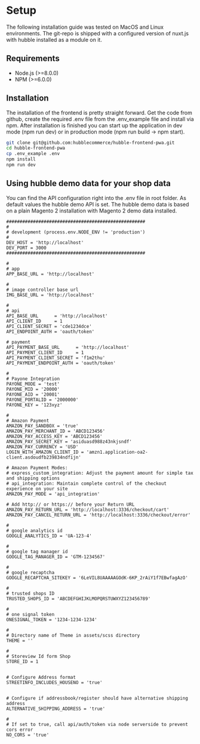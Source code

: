 # Setup

The following installation guide was tested on MacOS and Linux environments. The git-repo is shipped with a configured version of nuxt.js with hubble installed as a module on it. 

## Requirements

* Node.js \(&gt;=8.0.0\)
* NPM \(&gt;=6.0.0\)

## Installation

The installation of the frontend is pretty straight forward. Get the code from github, create the required .env file from the .env\_example file and install via npm. After installation is finished you can start up the application in dev mode \(npm run dev\) or in production mode \(npm run build -&gt; npm start\).

```bash
git clone git@github.com:hubblecommerce/hubble-frontend-pwa.git
cd hubble-frontend-pwa
cp .env_example .env
npm install 
npm run dev
```

## Using hubble demo data for your shop data 

You can find the API configuration right into the .env file in root folder. As default values the hubble demo API is set. The hubble demo data is based on a plain Magento 2 installation with Magento 2 demo data installed.

```dotenv
####################################################
#
# development (process.env.NODE_ENV != 'production')
#
DEV_HOST = 'http://localhost'
DEV_PORT = 3000
####################################################

#
# app
APP_BASE_URL = 'http://localhost'

#
# image controller base url
IMG_BASE_URL = 'http://localhost'

#
# api
API_BASE_URL      = 'http://localhost'
API_CLIENT_ID     = 1
API_CLIENT_SECRET = 'cde1234dce'
API_ENDPOINT_AUTH = 'oauth/token'

# payment
API_PAYMENT_BASE_URL      = 'http://localhost'
API_PAYMENT_CLIENT_ID     = 1
API_PAYMENT_CLIENT_SECRET = 'f1m2thu'
API_PAYMENT_ENDPOINT_AUTH = 'oauth/token'

#
# Payone Integration
PAYONE_MODE = 'test'
PAYONE_MID = '20000'
PAYONE_AID = '20001'
PAYONE_PORTALID = '2000000'
PAYONE_KEY = '123xyz'

#
# Amazon Payment
AMAZON_PAY_SANDBOX = 'true'
AMAZON_PAY_MERCHANT_ID = 'ABCD123456'
AMAZON_PAY_ACCESS_KEY = 'ABCD123456'
AMAZON_PAY_SECRET_KEY = 'asiduasd988z43nkjsndf'
AMAZON_PAY_CURRENCY = 'USD'
LOGIN_WITH_AMAZON_CLIENT_ID = 'amzn1.application-oa2-client.asdoudfb239834ndfijn'

# Amazon Payment Modes:
# express_custom_integration: Adjust the payment amount for simple tax and shipping options
# api_integration: Maintain complete control of the checkout experience on your site
AMAZON_PAY_MODE = 'api_integration'

# Add http:// or https:// before your Return URL
AMAZON_PAY_RETURN_URL = 'http://localhost:3336/checkout/cart'
AMAZON_PAY_CANCEL_RETURN_URL = 'http://localhost:3336/checkout/error'

#
# google analytics id
GOOGLE_ANALYTICS_ID = 'UA-123-4'

#
# google tag manager id
GOOGLE_TAG_MANAGER_ID = 'GTM-1234567'

#
# google recaptcha
GOOGLE_RECAPTCHA_SITEKEY = '6LeVIL8UAAAAAGOdK-6KP_2rAiY1f7EBwfagAzO'

#
# trusted shops ID
TRUSTED_SHOPS_ID = 'ABCDEFGHIJKLMOPQRSTUWXYZ123456789'

#
# one signal token
ONESIGNAL_TOKEN = '1234-1234-1234'

#
# Directory name of Theme in assets/scss directory
THEME = ''

#
# Storeview Id form Shop
STORE_ID = 1


# Configure Address format
STREETINFO_INCLUDES_HOUSENO = 'true'


# Configure if addressbook/register should have alternative shipping address
ALTERNATIVE_SHIPPING_ADDRESS = 'true'

#
# If set to true, call api/auth/token via node serverside to prevent cors error
NO_CORS = 'true'
```




